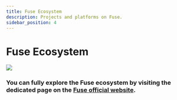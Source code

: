 ```yaml
---
title: Fuse Ecosystem
description: Projects and platforms on Fuse.
sidebar_position: 4
---
```


# Fuse Ecosystem

![](</img/Screenshot 2023-05-11 at 15.16.49.png>)

### You can fully explore the Fuse ecosystem by visiting the dedicated page on the [Fuse official website](https://fuse.io/ecosystem).
